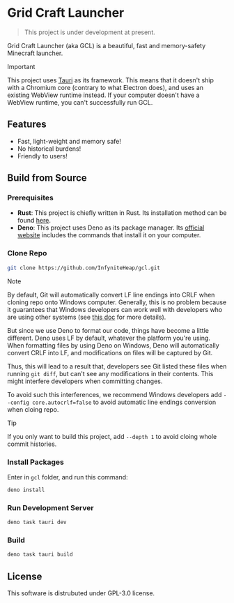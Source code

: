 # Grid Craft Launcher

> This project is under development at present.

Grid Craft Launcher (aka GCL) is a beautiful, fast and memory-safety Minecraft
launcher.

> [!IMPORTANT]
> This project uses [Tauri](https://tauri.app/) as its framework. This means
> that it doesn't ship with a Chromium core (contrary to what Electron does),
> and uses an existing WebView runtime instead. If your computer doesn't have a
> WebView runtime, you can't successfully run GCL.

## Features

- Fast, light-weight and memory safe!
- No historical burdens!
- Friendly to users!

## Build from Source

### Prerequisites

- **Rust**: This project is chiefly written in Rust. Its installation method can
  be found [here](https://www.rust-lang.org/tools/install/).
- **Deno**: This project uses Deno as its package manager. Its
  [official website](https://deno.com/) includes the commands that install it on
  your computer.

### Clone Repo

```bash
git clone https://github.com/InfyniteHeap/gcl.git
```

> [!NOTE]
> By default, Git will automatically convert LF line endings into CRLF when
> cloning repo onto Windows computer. Generally, this is no problem because it
> guarantees that Windows developers can work well with developers who are using
> other systems (see
> [this doc](https://git-scm.com/book/en/v2/Customizing-Git-Git-Configuration/)
> for more details).
>
> But since we use Deno to format our code, things have become a little
> different. Deno uses LF by default, whatever the platform you're using. When
> formatting files by using Deno on Windows, Deno will automatically convert
> CRLF into LF, and modifications on files will be captured by Git.
>
> Thus, this will lead to a result that, developers see Git listed these files
> when running `git diff`, but can't see any modifications in their contents.
> This might interfere developers when committing changes.
>
> To avoid such this interferences, we recommend Windows developers add
> `--config core.autocrlf=false` to avoid automatic line endings conversion when
> cloing repo.

> [!TIP]
> If you only want to build this project, add `--depth 1` to avoid cloing whole
> commit histories.

### Install Packages

Enter in `gcl` folder, and run this command:

```bash
deno install
```

### Run Development Server

```bash
deno task tauri dev
```

### Build

```bash
deno task tauri build
```

## License

This software is distrubuted under GPL-3.0 license.
